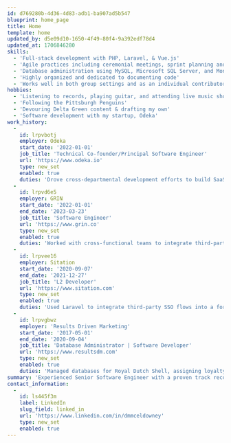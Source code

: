 ```yaml
---
id: d769280b-4d36-4d83-adb1-ba907ad5b547
blueprint: home_page
title: Home
template: home
updated_by: d5e09d10-1650-4f49-80f4-9a392edf78d4
updated_at: 1706846280
skills:
  - 'Full-stack development with PHP, Laravel, & Vue.js'
  - 'Agile practices including ceremonial meetings, sprint planning and execution, code reviews, and unit testing'
  - 'Database administration using MySQL, Microsoft SQL Server, and MongoDB'
  - 'Highly organized and dedicated to documenting code'
  - 'Works well in both group settings and as an individual contributor'
hobbies:
  - 'Listening to records, playing guitar, and attending live music shows'
  - 'Following the Pittsburgh Penguins'
  - 'Devouring Delta Green content & drafting my own'
  - 'Software development with my startup, Odeka'
work_history:
  -
    id: lrpvbotj
    employer: Odeka
    start_date: '2022-01-01'
    job_title: 'Technical Co-founder/Principal Software Engineer'
    url: 'https://www.odeka.io'
    type: new_set
    enabled: true
    duties: 'Drove cross-departmental development efforts to build SaaS monolith with integrations to more than a dozen cloud providers and third party web applications, including Stripe payment, Shopify OAuth logins, and Zabbix instance monitoring webhooks. Led development effort for Striped Pig project from discovery to delivery over the course of two months.'
  -
    id: lrpvd6e5
    employer: GRIN
    start_date: '2022-01-01'
    end_date: '2023-03-23'
    job_title: 'Software Engineer'
    url: 'https://www.grin.co'
    type: new_set
    enabled: true
    duties: 'Worked with cross-functional teams to integrate third-party packages into GRIN SaaS platform, led standups and refinement meetings, and led the Product Led Growth pod through Agile development practices including standups, backlog refinement, code reviews, and unit testing.'
  -
    id: lrpvee16
    employer: Sitation
    start_date: '2020-09-07'
    end_date: '2021-12-27'
    job_title: 'L2 Developer'
    url: 'https://www.sitation.com'
    type: new_set
    enabled: true
    duties: 'Used Laravel to integrate third-party SSO flows into a form submission portal, connecting Salsify to MongoDB to provide a public-facing product catalog with approval workflows provided by the PIM.'
  -
    id: lrpvgbwz
    employer: 'Results Driven Marketing'
    start_date: '2017-05-01'
    end_date: '2020-09-04'
    job_title: 'Database Administrator | Software Developer'
    url: 'https://www.resultsdm.com'
    type: new_set
    enabled: true
    duties: 'Managed databases for Royal Dutch Shell, assigning loyalty discounts, performing ETL, scheduling automated reports, and creating interfaces to interact with the data.'
summary: 'Experienced Senior Software Engineer with a proven track record in architecting and developing SaaS solutions. Proficient in full-stack engineering, agile methodologies, and leading teams to successful project completion. Demonstrates expertise in PHP, Laravel, and Javascript with a strong background in API integration, database management, and Agile coding practices.'
contact_information:
  -
    id: ls445f3m
    label: LinkedIn
    slug_field: linked_in
    url: 'https://www.linkedin.com/in/dmmceldowney'
    type: new_set
    enabled: true
---
```

